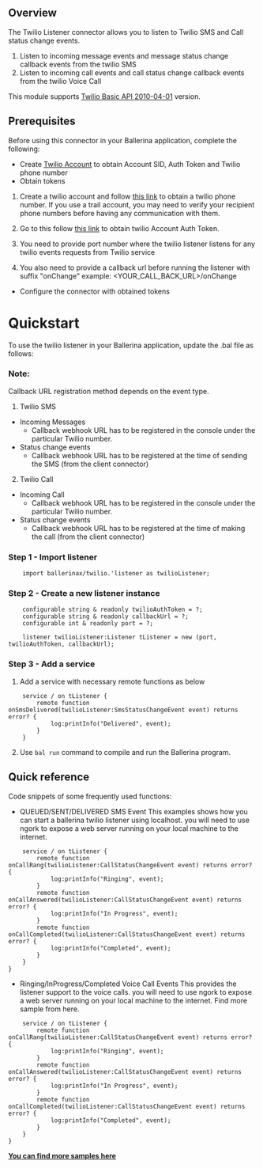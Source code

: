 ## Overview

The Twilio Listener connector allows you to listen to Twilio SMS and Call status change events.
1. Listen to incoming message events and message status change callback events from the twilio SMS
2. Listen to incoming call events and call status change callback events from the twilio Voice Call

This module supports [Twilio Basic API 2010-04-01](https://www.twilio.com/docs/all) version.


## Prerequisites
Before using this connector in your Ballerina application, complete the following:

* Create [Twilio Account](https://www.twilio.com/) to obtain Account SID, Auth Token and Twilio phone number
* Obtain tokens

1. Create a twilio account and follow [this link](https://support.twilio.com/hc/en-us/articles/223136107-How-does-Twilio-s-Free-Trial-work-) to obtain a twilio phone number. If you use a trail account, you may need to verify your recipient phone numbers before having any communication with them.

2. Go to this follow [this link](https://support.twilio.com/hc/en-us/articles/223136027-Auth-Tokens-and-How-to-Change-Them) to obtain twilio Account Auth Token. 

3. You need to provide port number where the twilio listener listens for any twilio events requests from Twilio service

4. You also need to provide a callback url before running the listener with suffix "onChange" example: <YOUR_CALL_BACK_URL>/onChange

* Configure the connector with obtained tokens

# Quickstart

To use the twilio listener in your Ballerina application, update the .bal file as follows:

### Note:

Callback URL registration method depends on the event type.
1. Twilio SMS
 - Incoming Messages
    - Callback webhook URL has to be registered in the console under the particular Twilio number.
 - Status change events
    - Callback webhook URL has to be registered at the time of sending the SMS (from the client connector)
2. Twilio Call
 - Incoming Call
    - Callback webhook URL has to be registered in the console under the particular Twilio number.
 - Status change events
    - Callback webhook URL has to be registered at the time of making the call (from the client connector)

### Step 1 - Import listener
```ballerina
    import ballerinax/twilio.'listener as twilioListener;
```
### Step 2 - Create a new listener instance
```ballerina
    configurable string & readonly twilioAuthToken = ?;
    configurable string & readonly callbackUrl = ?;
    configurable int & readonly port = ?;

    listener twilioListener:Listener tListener = new (port, twilioAuthToken, callbackUrl);
```
### Step 3 - Add a service 
1. Add a service with necessary remote functions as below
```ballerina
    service / on tListener {
        remote function onSmsDelivered(twilioListener:SmsStatusChangeEvent event) returns error? {
            log:printInfo("Delivered", event);
        }
    }
```
2. Use `bal run` command to compile and run the Ballerina program.

## Quick reference
Code snippets of some frequently used functions: 
* QUEUED/SENT/DELIVERED SMS Event
This examples shows how you can start a ballerina twilio listener using localhost. you will need to use ngork to expose a web server running on your local machine to the internet.
```ballerina
    service / on tListener {
        remote function onCallRang(twilioListener:CallStatusChangeEvent event) returns error? {
            log:printInfo("Ringing", event);
        }
        remote function onCallAnswered(twilioListener:CallStatusChangeEvent event) returns error? {
            log:printInfo("In Progress", event);
        }
        remote function onCallCompleted(twilioListener:CallStatusChangeEvent event) returns error? {
            log:printInfo("Completed", event);
        }
    }
}
```
* Ringing/InProgress/Completed Voice Call Events
This provides the listener support to the voice calls. you will need to use ngork to expose a web server running on your local machine to the internet. Find more sample from here.
```ballerina
    service / on tListener {
        remote function onCallRang(twilioListener:CallStatusChangeEvent event) returns error? {
            log:printInfo("Ringing", event);
        }
        remote function onCallAnswered(twilioListener:CallStatusChangeEvent event) returns error? {
            log:printInfo("In Progress", event);
        }
        remote function onCallCompleted(twilioListener:CallStatusChangeEvent event) returns error? {
            log:printInfo("Completed", event);
        }
    }
}
```
**[You can find more samples here](https://github.com/ballerina-platform/module-ballerinax-twilio/tree/master/twilio/samples)**
